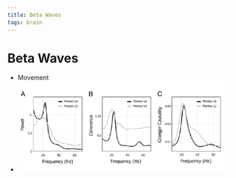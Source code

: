 ```yaml
---
title: Beta Waves
tags: brain
---
```


# Beta Waves
- Movement
- ![im](assets/Pasted%20Image%2020220502161106.png)






























































